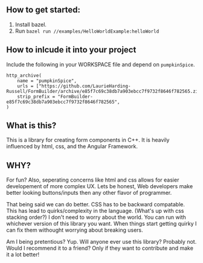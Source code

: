 ## How to get started:
1. Install bazel.
2. Run `bazel run //examples/HelloWorldExample:helloWorld`

## How to inlcude it into your project
Include the following in your WORKSPACE file and depend on `pumpkinSpice`.
```
http_archive(
    name = "pumpkinSpice",
    urls = ["https://github.com/LaurieHarding-Russell/FormBuilder/archive/e85f7c69c38db7a903ebcc7f9732f8646f782565.zip"],
    strip_prefix = "FormBuilder-e85f7c69c38db7a903ebcc7f9732f8646f782565",
)
```

## What is this?
This is a library for creating form components in C++. It is heavily influenced by html, css, and the Angular Framework.

## WHY?
For fun? Also, seperating concerns like html and css allows for easier developement of more complex UX. Lets be honest, Web developers make better looking buttons/inputs then any other flavor of programmer. 

That being said we can do better. CSS has to be backward compatable. This has lead to quirks/complexity in the language. (What's up with css stacking order?) I don't need to worry about the world. You can run with whichever version of this library you want. When things start getting quirky I can fix them withought worrying about breaking users.

Am I being pretentious? Yup. Will anyone ever use this library? Probably not. Would I recommend it to a friend? Only if they want to contribute and make it a lot better!

